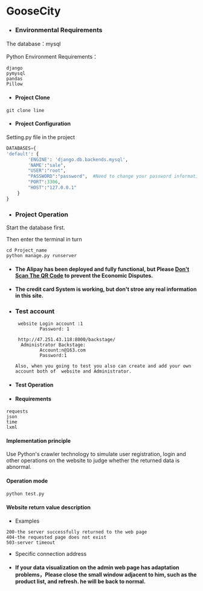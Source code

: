 # GooseCity
- ### Environmental Requirements

The database：mysql

Python Environment Requirements：

~~~shell
django
pymysql
pandas
Pillow
~~~

- #### Project Clone

~~~shell
git clone line
~~~

- #### Project Configuration

Setting.py file in the project

~~~python
DATABASES={
'default': {
        'ENGINE': 'django.db.backends.mysql',
        'NAME':"sale",
        "USER":"root",
        "PASSWORD":"password",  #Need to change your password information
        "PORT":3306,
        "HOST":"127.0.0.1"
    }
}
~~~

- ### Project Operation

Start the database first.

Then enter the terminal in turn

~~~shell
cd Project_name
python manage.py runserver
~~~

- #### The Alipay has been deployed and fully functional, but Please <u>**Don't Scan The QR Code**</u> to prevent the Economic Disputes.

- #### The credit card System is working, but don't stroe any real information in this site.

- ### Test account 
       website Login account :1
               Password: 1
       
       http://47.251.43.118:8000/backstage/
        Administrator Backstage:
               Account:n@163.com
               Password:1
       
      Also, when you going to test you also can create and add your own account both of  website and Administrator.
- #### Test Operation
- ####  Requirements

~~~shell
requests
json
time
lxml
~~~



#### Implementation principle

Use Python's crawler technology to simulate user registration, login and other operations on the website to judge whether the returned data is abnormal.

#### Operation mode

~~~python
python test.py
~~~

#### Website return value description

- Examples

~~~text
200-the server successfully returned to the web page
404-the requested page does not exist
503-server timeout
~~~

- Specific connection address


- #### If your data visualization on the admin web page has adaptation problems，Please close the small window adjacent to him, such as the product list, and refresh. he will be back to normal.

